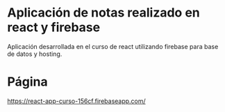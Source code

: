 # Aplicación de notas realizado en react y firebase

Aplicación desarrollada en el curso de react utilizando firebase para base de datos y hosting.

# Página
https://react-app-curso-156cf.firebaseapp.com/

